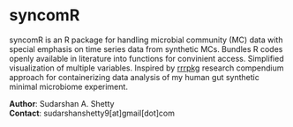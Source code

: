 # syncomR
syncomR is an R package for handling microbial community (MC) data with special emphasis on time series data from synthetic MCs. Bundles R codes openly available in literature into functions for convinient access. Simplified visualization of multiple variables. Inspired by [rrrpkg](https://github.com/ropensci/rrrpkg) research compendium approach for containerizing data analysis of my human gut synthetic minimal microbiome experiment.  

**Author**:  Sudarshan A. Shetty  
**Contact**: sudarshanshetty9[at]gmail[dot]com  

